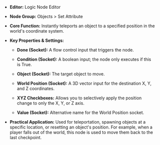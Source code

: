- **Editor:** Logic Node Editor
    
- **Node Group:** Objects > Set Attribute
    
- **Core Function:** Instantly teleports an object to a specified position in the world's coordinate system.
    
- **Key Properties & Settings:**
    
    - **Done (Socket):** A flow control input that triggers the node.
        
    - **Condition (Socket):** A boolean input; the node only executes if this is True.
        
    - **Object (Socket):** The target object to move.
        
    - **World Position (Socket):** A 3D vector input for the destination X, Y, and Z coordinates.
        
    - **XYZ Checkboxes:** Allows you to selectively apply the position change to only the X, Y, or Z axis.
        
    - **Value (Socket):** Alternative name for the World Position socket.
        
- **Practical Application:** Used for teleportation, spawning objects at a specific location, or resetting an object's position. For example, when a player falls out of the world, this node is used to move them back to the last checkpoint.
